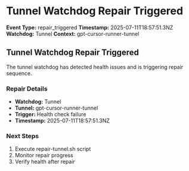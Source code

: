# Tunnel Watchdog Repair Triggered

**Event Type:** repair_triggered
**Timestamp:** 2025-07-11T18:57:51.3NZ
**Watchdog:** Tunnel
**Context:** gpt-cursor-runner-tunnel


## Tunnel Watchdog Repair Triggered

The tunnel watchdog has detected health issues and is triggering repair sequence.

### Repair Details
- **Watchdog:** Tunnel
- **Tunnel:** gpt-cursor-runner-tunnel
- **Trigger:** Health check failure
- **Timestamp:** 2025-07-11T18:57:51.3NZ

### Next Steps
1. Execute repair-tunnel.sh script
2. Monitor repair progress
3. Verify health after repair


